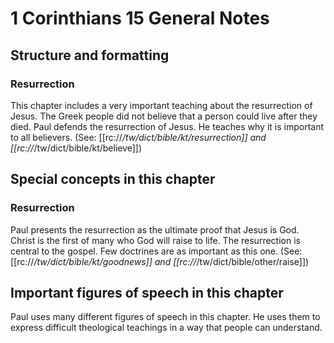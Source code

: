 # 1 Corinthians 15 General Notes
## Structure and formatting

### Resurrection
This chapter includes a very important teaching about the resurrection of Jesus. The Greek people did not believe that a person could live after they died. Paul defends the resurrection of Jesus. He teaches why it is important to all believers. (See: [[rc://*/tw/dict/bible/kt/resurrection]] and [[rc://*/tw/dict/bible/kt/believe]])

## Special concepts in this chapter

### Resurrection
Paul presents the resurrection as the ultimate proof that Jesus is God. Christ is the first of many who God will raise to life. The resurrection is central to the gospel. Few doctrines are as important as this one. (See: [[rc://*/tw/dict/bible/kt/goodnews]] and [[rc://*/tw/dict/bible/other/raise]])

## Important figures of speech in this chapter

Paul uses many different figures of speech in this chapter. He uses them to express difficult theological teachings in a way that people can understand.